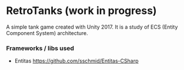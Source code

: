 # RetroTanks (work in progress)
A simple tank game created with Unity 2017.
It is a study of ECS (Entity Component System) architecture.

### Frameworks / libs used
- Entitas https://github.com/sschmid/Entitas-CSharp


